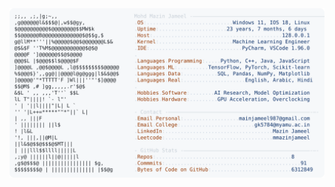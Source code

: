 <picture>
  <source srcset="https://raw.githubusercontent.com/mmazinjameel/mmazinjameel/main/dark_mode.svg?v=1749622567" media="(prefers-color-scheme: dark)">
  <img src="https://raw.githubusercontent.com/mmazinjameel/mmazinjameel/main/light_mode.svg?v=1749622567">
</picture>
